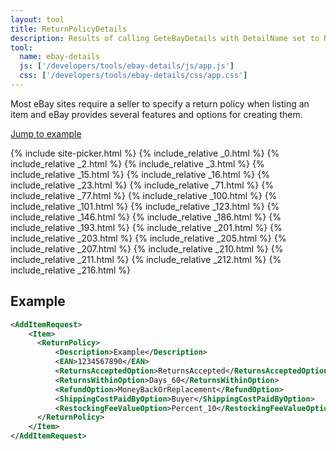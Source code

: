 ```yaml
---
layout: tool
title: ReturnPolicyDetails
description: Results of calling GeteBayDetails with DetailName set to ReturnPolicyDetails.
tool:
  name: ebay-details
  js: ['/developers/tools/ebay-details/js/app.js']
  css: ['/developers/tools/ebay-details/css/app.css']
---
```

Most eBay sites require a seller to specify a return policy when listing an item and eBay provides several features and options for creating them.

<a href="#example">Jump to example</a>

{% include site-picker.html %}
{% include_relative _0.html %}
{% include_relative _2.html %}
{% include_relative _3.html %}
{% include_relative _15.html %}
{% include_relative _16.html %}
{% include_relative _23.html %}
{% include_relative _71.html %}
{% include_relative _77.html %}
{% include_relative _100.html %}
{% include_relative _101.html %}
{% include_relative _123.html %}
{% include_relative _146.html %}
{% include_relative _186.html %}
{% include_relative _193.html %}
{% include_relative _201.html %}
{% include_relative _203.html %}
{% include_relative _205.html %}
{% include_relative _207.html %}
{% include_relative _210.html %}
{% include_relative _211.html %}
{% include_relative _212.html %}
{% include_relative _216.html %}

<h2 id="example">Example</h2>

```xml
<AddItemRequest>
    <Item>
      <ReturnPolicy>
          <Description>Example</Description>
          <EAN>1234567890</EAN>
          <ReturnsAcceptedOption>ReturnsAccepted</ReturnsAcceptedOption>
          <ReturnsWithinOption>Days_60</ReturnsWithinOption>
          <RefundOption>MoneyBackOrReplacement</RefundOption>
          <ShippingCostPaidByOption>Buyer</ShippingCostPaidByOption>
          <RestockingFeeValueOption>Percent_10</RestockingFeeValueOption>
      </ReturnPolicy>
    </Item>
</AddItemRequest>
```
